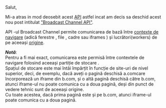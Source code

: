 Salut,

Mi-a atras in mod deosebit acest [API](https://developer.mozilla.org/en-US/docs/Web/API/Broadcast_Channel_API) astfel incat am decis sa deschid acest nou post intitulat ["Broadcast Channel API"](https://developer.mozilla.org/en-US/docs/Web/API/Broadcast_Channel_API).

API -ul Broadcast Channel permite comunicarea de bază între [contexte de navigare](https://developer.mozilla.org/en-US/docs/Glossary/Browsing_context) (adică ferestre , file , cadre sau iframes ) și lucrători(workers) de pe aceeași [origine](https://developer.mozilla.org/en-US/docs/Glossary/Origin).

***Notă***: 
<br/>Pentru a fi mai exact, comunicarea este permisă între contextele de navigare folosind aceeași partiție de stocare . 
<br/>Spațiul de stocare este mai întâi împărțit în funcție de site-uri de nivel superior, deci, de exemplu, dacă aveți o pagină deschisă a.comcare încorporează un iframe din b.com, și o altă pagină deschisă către b.com, atunci iframe-ul nu poate comunica cu a doua pagină, deși din punct de vedere tehnic sunt de aceeași origine. <br/>Cu toate acestea, dacă prima pagină este și pe b.com, atunci iframe-ul poate comunica cu a doua pagină.
